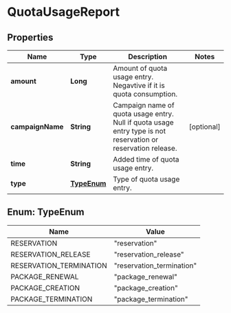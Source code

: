
# QuotaUsageReport

## Properties
Name | Type | Description | Notes
------------ | ------------- | ------------- | -------------
**amount** | **Long** | Amount of quota usage entry. Negavtive if it is quota consumption. | 
**campaignName** | **String** | Campaign name of quota usage entry. Null if quota usage entry type is not reservation or reservation release. |  [optional]
**time** | **String** | Added time of quota usage entry. | 
**type** | [**TypeEnum**](#TypeEnum) | Type of quota usage entry. | 


<a name="TypeEnum"></a>
## Enum: TypeEnum
Name | Value
---- | -----
RESERVATION | &quot;reservation&quot;
RESERVATION_RELEASE | &quot;reservation_release&quot;
RESERVATION_TERMINATION | &quot;reservation_termination&quot;
PACKAGE_RENEWAL | &quot;package_renewal&quot;
PACKAGE_CREATION | &quot;package_creation&quot;
PACKAGE_TERMINATION | &quot;package_termination&quot;



